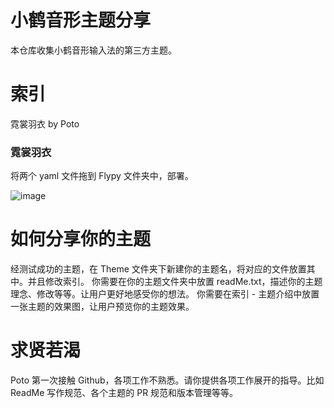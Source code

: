 # 小鹤音形主题分享
本仓库收集小鹤音形输入法的第三方主题。

# 索引
霓裳羽衣 by Poto

### 霓裳羽衣
将两个 yaml 文件拖到 Flypy 文件夹中，部署。

![image](https://user-images.githubusercontent.com/59009389/147461801-cf2663f2-2954-42aa-bda8-392a0c4bb213.png)
 


# 如何分享你的主题
经测试成功的主题，在 Theme 文件夹下新建你的主题名，将对应的文件放置其中。并且修改索引。
你需要在你的主题文件夹中放置 readMe.txt，描述你的主题理念、修改等等。让用户更好地感受你的想法。
你需要在索引 - 主题介绍中放置一张主题的效果图，让用户预览你的主题效果。

# 求贤若渴
Poto 第一次接触 Github，各项工作不熟悉。请你提供各项工作展开的指导。比如 ReadMe 写作规范、各个主题的 PR 规范和版本管理等等。
